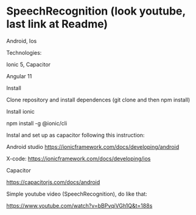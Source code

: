 # SpeechRecognition (look youtube, last link at Readme)

Android, Ios

Technologies:

Ionic 5, Capacitor

Angular 11

Install

Clone repository and install dependences (git clone and then npm install)

Install ionic

   npm install -g @ionic/cli
   
Instal and set up as capacitor following this instruction:

Android studio https://ionicframework.com/docs/developing/android

X-code: https://ionicframework.com/docs/developing/ios

Capacitor

https://capacitorjs.com/docs/android

Simple youtube video (SpeechRecognition), do like that:

https://www.youtube.com/watch?v=bBPvqiVGh1Q&t=188s

